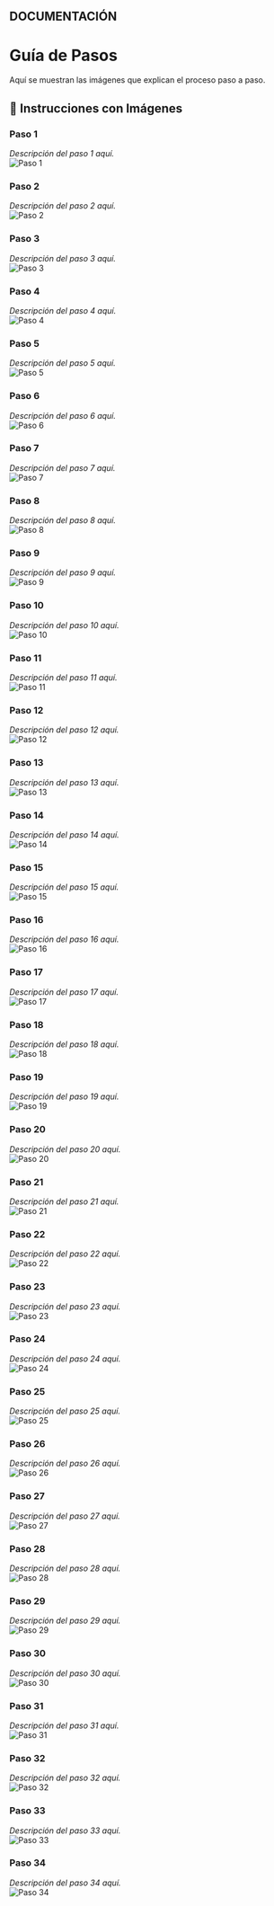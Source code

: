## DOCUMENTACIÓN

# Guía de Pasos

Aquí se muestran las imágenes que explican el proceso paso a paso.

## 📌 Instrucciones con Imágenes

### Paso 1  
_Descripción del paso 1 aquí._  
![Paso 1](IMAGENES/Paso1.png)

### Paso 2  
_Descripción del paso 2 aquí._  
![Paso 2](IMAGENES/paso2.png)

### Paso 3  
_Descripción del paso 3 aquí._  
![Paso 3](IMAGENES/paso3.png)

### Paso 4  
_Descripción del paso 4 aquí._  
![Paso 4](IMAGENES/paso4.png)

### Paso 5  
_Descripción del paso 5 aquí._  
![Paso 5](IMAGENES/paso5.png)

### Paso 6  
_Descripción del paso 6 aquí._  
![Paso 6](IMAGENES/paso6.png)

### Paso 7  
_Descripción del paso 7 aquí._  
![Paso 7](IMAGENES/paso7.png)

### Paso 8  
_Descripción del paso 8 aquí._  
![Paso 8](IMAGENES/paso8.png)

### Paso 9  
_Descripción del paso 9 aquí._  
![Paso 9](IMAGENES/paso9.png)

### Paso 10  
_Descripción del paso 10 aquí._  
![Paso 10](IMAGENES/paso10.png)

### Paso 11  
_Descripción del paso 11 aquí._  
![Paso 11](IMAGENES/paso11.png)

### Paso 12  
_Descripción del paso 12 aquí._  
![Paso 12](IMAGENES/paso12.png)

### Paso 13  
_Descripción del paso 13 aquí._  
![Paso 13](IMAGENES/paso13.png)

### Paso 14  
_Descripción del paso 14 aquí._  
![Paso 14](IMAGENES/paso14.png)

### Paso 15  
_Descripción del paso 15 aquí._  
![Paso 15](IMAGENES/paso15.png)

### Paso 16  
_Descripción del paso 16 aquí._  
![Paso 16](IMAGENES/paso16.png)

### Paso 17  
_Descripción del paso 17 aquí._  
![Paso 17](IMAGENES/paso17.png)

### Paso 18  
_Descripción del paso 18 aquí._  
![Paso 18](IMAGENES/paso18.png)

### Paso 19  
_Descripción del paso 19 aquí._  
![Paso 19](IMAGENES/paso19.png)

### Paso 20  
_Descripción del paso 20 aquí._  
![Paso 20](IMAGENES/paso20.png)

### Paso 21  
_Descripción del paso 21 aquí._  
![Paso 21](IMAGENES/paso21.png)

### Paso 22  
_Descripción del paso 22 aquí._  
![Paso 22](IMAGENES/paso22.png)

### Paso 23  
_Descripción del paso 23 aquí._  
![Paso 23](IMAGENES/paso23.png)

### Paso 24  
_Descripción del paso 24 aquí._  
![Paso 24](IMAGENES/paso24.png)

### Paso 25  
_Descripción del paso 25 aquí._  
![Paso 25](IMAGENES/paso25.png)

### Paso 26  
_Descripción del paso 26 aquí._  
![Paso 26](IMAGENES/paso26.png)

### Paso 27  
_Descripción del paso 27 aquí._  
![Paso 27](IMAGENES/paso27.png)

### Paso 28  
_Descripción del paso 28 aquí._  
![Paso 28](IMAGENES/paso28.png)

### Paso 29  
_Descripción del paso 29 aquí._  
![Paso 29](IMAGENES/paso29.png)

### Paso 30  
_Descripción del paso 30 aquí._  
![Paso 30](IMAGENES/paso30.png)

### Paso 31  
_Descripción del paso 31 aquí._  
![Paso 31](IMAGENES/paso31.png)

### Paso 32  
_Descripción del paso 32 aquí._  
![Paso 32](IMAGENES/paso32.png)

### Paso 33  
_Descripción del paso 33 aquí._  
![Paso 33](IMAGENES/paso33.png)

### Paso 34  
_Descripción del paso 34 aquí._  
![Paso 34](IMAGENES/paso34.png)
